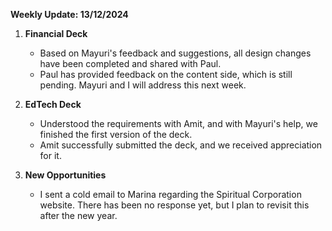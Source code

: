 
**Weekly Update: 13/12/2024**

1. **Financial Deck**
    
    - Based on Mayuri's feedback and suggestions, all design changes have been completed and shared with Paul.
    - Paul has provided feedback on the content side, which is still pending. Mayuri and I will address this next week.
2. **EdTech Deck**
    
    - Understood the requirements with Amit, and with Mayuri's help, we finished the first version of the deck.
    - Amit successfully submitted the deck, and we received appreciation for it.
3. **New Opportunities**
    
    - I sent a cold email to Marina regarding the Spiritual Corporation website. There has been no response yet, but I plan to revisit this after the new year.